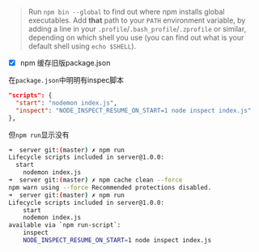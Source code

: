 > Run `npm bin --global` to find out where npm installs global executables. Add **that** path to your `PATH` environment variable, by adding a line in your `.profile`/`.bash_profile`/`.zprofile` or similar, depending on which shell you use (you can find out what is your default shell using `echo $SHELL`).

- [x] npm 缓存旧版package.json

在`package.json`中明明有inspec脚本
```json
"scripts": {
  "start": "nodemon index.js",
  "inspect": "NODE_INSPECT_RESUME_ON_START=1 node inspect index.js"
},
```
但`npm run`显示没有
```bash
➜  server git:(master) ✗ npm run
Lifecycle scripts included in server@1.0.0:
  start
    nodemon index.js
➜  server git:(master) ✗ npm cache clean --force
npm warn using --force Recommended protections disabled.
➜  server git:(master) ✗ npm run
Lifecycle scripts included in server@1.0.0:
    start
    nodemon index.js
available via `npm run-script`:
    inspect
    NODE_INSPECT_RESUME_ON_START=1 node inspect index.js
```
